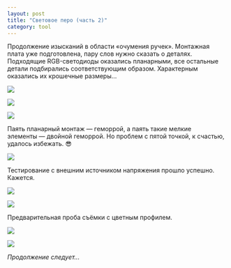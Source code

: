 ```yaml
---
layout: post
title: "Световое перо (часть 2)"
category: tool
---
```

Продолжение изысканий в&#160;области «очумения ручек». Монтажная плата уже подготовлена, пару слов нужно сказать о&#160;деталях. Подходящие RGB-светодиоды оказались планарными, все остальные детали подбирались соответствующим образом. Характерным оказались их крошечные размеры...

![](https://pics.livejournal.com/quillcraft/pic/000sd6d3)

![](https://pics.livejournal.com/quillcraft/pic/000scdyd)

![](https://pics.livejournal.com/quillcraft/pic/000sb590)

Паять планарный монтаж&#160;— геморрой, а&#160;паять такие мелкие элементы&#160;— двойной геморрой. Но проблем с&#160;пятой точкой, к&#160;счастью, удалось избежать. 😎

![](https://pics.livejournal.com/quillcraft/pic/000s6hqf)

Тестирование с&#160;внешним источником напряжения прошло успешно. Кажется.

![](https://pics.livejournal.com/quillcraft/pic/000s7qq1)

![](https://pics.livejournal.com/quillcraft/pic/000s89e1)

Предварительная проба съёмки с&#160;цветным профилем.

![](https://pics.livejournal.com/quillcraft/pic/000sa6zb)

![](https://pics.livejournal.com/quillcraft/pic/000s9hae)

*Продолжение следует...*
